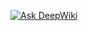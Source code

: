 [![Ask DeepWiki](https://deepwiki.com/badge.svg)](https://deepwiki.com/SebastianFernandezOK/Printing-Shop-Management-System)

